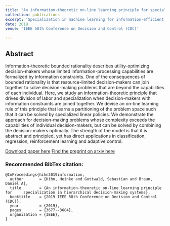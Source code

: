 ```yaml
---
title: "An information-theoretic on-line learning principle for specialization in hierarchical decision-making systems"
collection: publications
excerpt: 'Specialization in machine learning for information-efficient decision-making.'
date: 2019
venue: 'IEEE 58th Conference on Decision and Control (CDC)'

---
```

## Abstract
Information-theoretic bounded rationality describes utility-optimizing decision-makers whose limited information-processing capabilities are formalized by information constraints. One of the consequences of bounded rationality is that resource-limited decision-makers can join together to solve decision-making problems that are beyond the capabilities of each individual. Here, we study an information-theoretic principle that drives division of labor and specialization when decision-makers with information constraints are joined together. We devise an on-line learning rule of this principle that learns a partitioning of the problem space such that it can be solved by specialized linear policies. We demonstrate the approach for decision-making problems whose complexity exceeds the capabilities of individual decision-makers, but can be solved by combining the decision-makers optimally. The strength of the model is that it is abstract and principled, yet has direct applications in classification, regression, reinforcement learning and adaptive control.

[Download paper here](https://ieeexplore.ieee.org/abstract/document/9029255)
[Find the preprint on arxiv here](https://arxiv.org/pdf/1907.11452.pdf)

### Recommended BibTex citation: 
    @InProceedings{hihn2019information,
      author       = {Hihn, Heinke and Gottwald, Sebastian and Braun, Daniel A},
      title        = {An information-theoretic on-line learning principle for     specialization in hierarchical decision-making systems},
      booktitle    = {2019 IEEE 58th Conference on Decision and Control (CDC)},
      year         = {2019},
      pages        = {3677--3684},
      organization = {IEEE},
    }